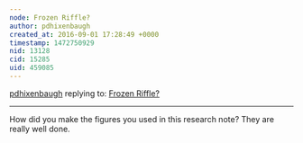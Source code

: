 ```yaml
---
node: Frozen Riffle?
author: pdhixenbaugh
created_at: 2016-09-01 17:28:49 +0000
timestamp: 1472750929
nid: 13128
cid: 15285
uid: 459085
---
```




[pdhixenbaugh](../profile/pdhixenbaugh) replying to: [Frozen Riffle?](../notes/cfastie/05-19-2016/frozen-riffle)

----
How did you make the figures you used in this research note? They are really well done.